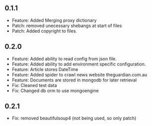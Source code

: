 ## 0.1.1

- Feature: Added Merging proxy dictionary
- Patch: removed unecessary shebangs at start of files
- Patch: Added copyright to files.

## 0.2.0

- Feature: Added ability to read config from json file.
- Feature: Added ability to add environment specific configuration.
- Feature: Article stores DateTime
- Feature: Added spider to crawl news website theguardian.com.au
- Feature: Documents are stored in mongodb for later retrieval 
- Fix: Cleaned test data
- Fix: Changed db orm to use mongoengine

## 0.2.1
- Fix: removed beautifulsoup4 (not being used, so only patch)